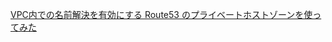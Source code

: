 [VPC内での名前解決を有効にする Route53 のプライベートホストゾーンを使ってみた](https://dev.classmethod.jp/articles/route53-private-hostzone-beginner/)

